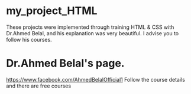 # my_project_HTML
These projects were implemented through training HTML & CSS with Dr.Ahmed Belal, and his explanation was very beautiful. I advise you to follow his courses.
# Dr.Ahmed Belal's page.
https://www.facebook.com/AhmedBelalOfficial1 
Follow the course details and there are free courses

